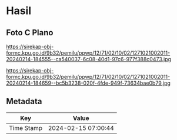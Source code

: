 # Hasil

## Foto C Plano

https://sirekap-obj-formc.kpu.go.id/9b32/pemilu/ppwp/12/71/02/10/02/1271021002011-20240214-184555--ca540037-6c08-40d1-97c6-977f388c0473.jpg

https://sirekap-obj-formc.kpu.go.id/9b32/pemilu/ppwp/12/71/02/10/02/1271021002011-20240214-184659--bc5b3238-020f-4fde-949f-73634bae0b79.jpg


## Metadata

| Key        | Value               |
| ---------- | ------------------- |
| Time Stamp | 2024-02-15 07:00:44 |




